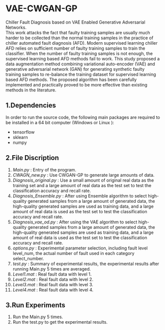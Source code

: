 # VAE-CWGAN-GP
Chiller Fault Diagnosis based on VAE Enabled Generative Adversarial Networks.<br>
This work attacks the fact that faulty training samples are usually much harder to be collected than the normal training samples in the practice of chiller automated fault diagnosis (AFD). Modern supervised learning chiller AFD relies on sufficient number of faulty training samples to train the classifier. When the number of faulty training samples is not enough, the supervised learning based AFD methods fail to work. This study proposed a data augmentation method combining variational auto-encoder (VAE) and generative adversarial network (GAN) for generating synthetic faulty training samples to re-balance the training dataset for supervised learning based AFD methods. The proposed algorithm has been carefully implemented and practically proved to be more effective than existing methods in the literature.<br>
## 1.Dependencies
In order to run the source code, the following main packages are required to
be installed in a 64 bit computer (Windows or Linux ):<br>
* tensorflow<br>
* sklearn<br>
* numpy<br>
## 2.File Discription
01. *Main.py* :  Entry of the program.<br>
02. *CWAGN_new.py*  : Use CWGAN-GP to generate large amounts of data.<br>
03. *Diagnosis_original.py* : Use a small amount of original real data as the training set and a large amount of real data as the test set to test the classification accuracy and recall rate.<br>
04. *Diagnosis_Ensemble.py* : After using Ensemble algorithm to select high-quality generated samples from a large amount of generated data, the high-quality generated samples are used as training data, and a large amount of real data is used as the test set to test the classification accuracy and recall rate.<br>
05. *Diagnosis_vae_od.py* : After using the VAE algorithm to select high-quality generated samples from a large amount of generated data, the high-quality generated samples are used as training data, and a large amount of real data is used as the test set to test the classification accuracy and recall rate.<br>
06. *options.py*  : Experimental parameter selection, including fault level level_num, the actual number of fault used in each category select_number.<br>
07. *test.py* : Summary of experimental results, the experimental results after running Main.py 5 times are averaged.<br>
08. *Level1.mat*  : Real fault data with level 1.<br>
09. *Level2.mat*  : Real fault data with level 2.<br>
10. *Level3.mat*  : Real fault data with level 3.<br>
11. *Level4.mat*  : Real fault data with level 4.<br>
## 3.Run Experiments
01. Run the Main.py 5 times.<br>
02. Run the test.py to get the experimental results.<br>





